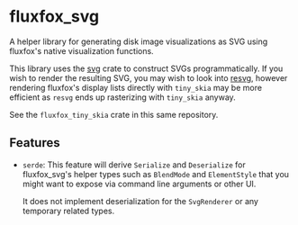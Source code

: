 # fluxfox_svg

A helper library for generating disk image visualizations as SVG using fluxfox's native visualization functions.

This library uses the [svg](https://crates.io/crates/svg) crate to construct SVGs programmatically.
If you wish to render the resulting SVG, you may wish to look into [resvg](https://crates.io/crates/resvg), however
rendering fluxfox's display lists directly with `tiny_skia` may be more efficient as `resvg` ends up rasterizing with
`tiny_skia` anyway.

See the `fluxfox_tiny_skia` crate in this same repository.

## Features

- `serde`: This feature will derive `Serialize` and `Deserialize` for fluxfox_svg's helper types such as `BlendMode`
  and `ElementStyle` that you might want to expose via command line arguments or other UI.

  It does not implement deserialization for the `SvgRenderer` or any temporary related types.

